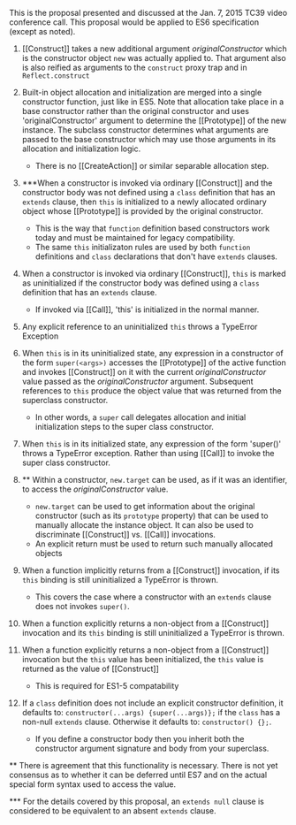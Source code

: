 This is the proposal presented and discussed at the Jan. 7, 2015 TC39 video conference call. This proposal would be applied to ES6 specification (except as noted).


1.  [[Construct]] takes a new additional argument *originalConstructor* which is the constructor object `new` was actually
applied to. That argument also is also reified as arguments to the `construct` proxy trap and in `Reflect.construct`

1.  Built-in object allocation and initialization are merged into a single constructor function, just like in ES5. Note that allocation take place in a base constructor rather than the original constructor and uses 'originalConstructor' argument to determine the [[Prototype]] of the new instance.  The subclass constructor determines what arguments are passed to the base constructor which may use those arguments in its allocation and initialization logic. 

    * There is no [[CreateAction]] or similar separable allocation step.

1.  ***When a constructor is invoked via ordinary [[Construct]] and the constructor body was not defined using a `class` definition
that has an `extends` clause, then `this` is initialized to a newly allocated ordinary object whose [[Prototype]] is provided
by the original constructor.
    * This is the way that `function` definition based constructors work today and must be maintained for legacy compatibility.  
    * The same `this` initializaton rules are used by both `function` definitions and `class` declarations that don't have `extends` clauses.

1.  When a constructor is invoked via ordinary [[Construct]], `this` is marked as uninitialized if the constructor body was
defined using a `class` definition that has an `extends` clause. 
    * If invoked via [[Call]], 'this' is initialized in the normal manner.

1.  Any explicit reference to an uninitialized `this` throws a TypeError Exception 

1.  When `this` is in its uninitialized state, any expression in a constructor of the form  `super(<args>)` accesses the
[[Prototype]] of the active function and invokes  [[Construct]] on it with the current *originalConstructor* value passed
as the *originalConstructor* argument.   Subsequent references to `this` produce the object value that was returned from the
superclass constructor.
    * In other words, a `super` call delegates allocation and initial initialization steps to the super class constructor. 

1.  When `this` is in its initialized state, any expression of the form 'super(<args>)' throws a TypeError exception. 
           Rather than using [[Call]] to invoke the super class constructor.  

1.  ** Within a constructor, `new.target` can be used, as if it was an identifier, to access the *originalConstructor* value.
    * `new.target` can be used to get information about the original constructor (such as its `prototype` property)
that can be used to manually allocate the instance object. It can also be used to discriminate [[Construct]] vs. [[Call]] 
invocations.
    * An explicit return must be used to return such manually allocated objects 

1.  When a function implicitly returns from a [[Construct]] invocation, if its `this` binding is still uninitialized 
a TypeError is thrown.  
    * This covers the case where a constructor with an `extends` clause  does not  invokes `super()`.

1.  When a function explicitly returns a non-object from a [[Construct]] invocation and its `this` binding 
is still uninitialized a TypeError is thrown.  

1.  When a function explicitly returns a non-object from a [[Construct]] invocation but the `this` value has been initialized, 
the `this` value is returned as the value of [[Construct]]
    * This is required for ES1-5 compatability

1.  If a `class` definition does not include an explicit constructor definition, it defaults to: `constructor(...args) {super(...args)};` if the `class` has a non-null `extends` clause. Otherwise it defaults to: `constructor() {};`.
    * If you define a constructor body then you inherit both the constructor argument signature and body from your superclass.

** There is agreement that this functionality is necessary. There is not yet consensus as to whether it can be deferred 
until ES7 and on the actual special form syntax used to access the value.

*** For the details covered by this proposal, an `extends null` clause  is considered to be equivalent to an absent `extends` clause.
